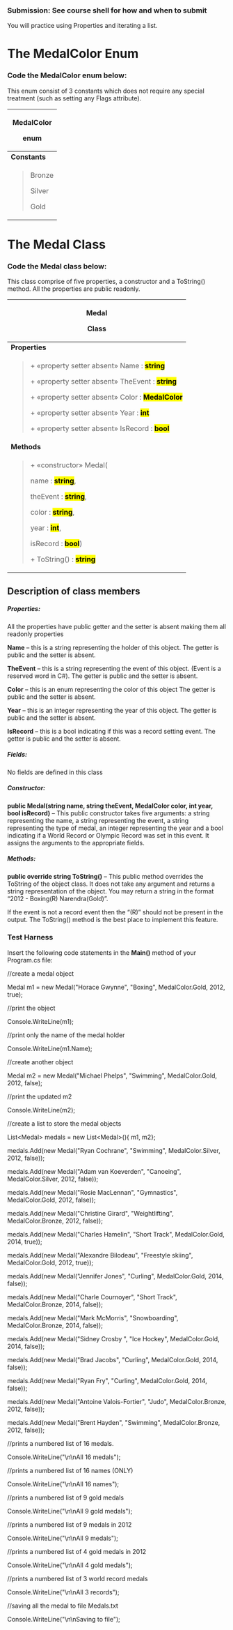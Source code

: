 ### Submission: See course shell for how and when to submit

You will practice using Properties and iterating a list.

# The MedalColor Enum

### Code the MedalColor enum below:

This enum consist of 3 constants which does not require any special
treatment (such as setting any Flags attribute).

<table>
<colgroup>
<col style="width: 100%" />
</colgroup>
<thead>
<tr class="header">
<th><p><strong>MedalColor</strong></p>
<p>enum</p></th>
</tr>
</thead>
<tbody>
<tr class="odd">
<td><strong>Constants</strong></td>
</tr>
<tr class="even">
<td><blockquote>
<p>Bronze</p>
<p>Silver</p>
<p>Gold</p>
</blockquote></td>
</tr>
</tbody>
</table>

# The Medal Class

### Code the Medal class below:

This class comprise of five properties, a constructor and a ToString()
method. All the properties are public readonly.

<table>
<colgroup>
<col style="width: 100%" />
</colgroup>
<thead>
<tr class="header">
<th><p><strong>Medal</strong></p>
<p>Class</p></th>
</tr>
</thead>
<tbody>
<tr class="odd">
<td><strong>Properties</strong></td>
</tr>
<tr class="even">
<td><blockquote>
<p>+ «property setter absent» Name :
<strong><mark>string</mark></strong></p>
<p>+ «property setter absent» TheEvent :
<strong><mark>string</mark></strong></p>
<p>+ «property setter absent» Color :
<strong><mark>MedalColor</mark></strong></p>
<p>+ «property setter absent» Year :
<strong><mark>int</mark></strong></p>
<p>+ «property setter absent» IsRecord :
<strong><mark>bool</mark></strong></p>
</blockquote></td>
</tr>
<tr class="odd">
<td><strong>Methods</strong></td>
</tr>
<tr class="even">
<td><blockquote>
<p>+ «constructor» Medal(</p>
<p>name : <strong><mark>string</mark></strong>,</p>
<p>theEvent : <strong><mark>string</mark></strong>,</p>
<p>color : <strong><mark>string</mark></strong>,</p>
<p>year : <strong><mark>int</mark></strong>,</p>
<p>isRecord : <strong><mark>bool</mark></strong>)</p>
<p>+ ToString() : <strong><mark>string</mark></strong></p>
</blockquote></td>
</tr>
</tbody>
</table>

## Description of class members

##### Properties:

All the properties have public getter and the setter is absent making
them all readonly properties

**Name** – this is a string representing the holder of this object. The
getter is public and the setter is absent.

**TheEvent** – this is a string representing the event of this object.
(Event is a reserved word in C#). The getter is public and the setter is
absent.

**Color** – this is an enum representing the color of this object The
getter is public and the setter is absent.

**Year** – this is an integer representing the year of this object. The
getter is public and the setter is absent.

**IsRecord** – this is a bool indicating if this was a record setting
event. The getter is public and the setter is absent.

##### Fields:

No fields are defined in this class

##### Constructor:

**<span class="mark">public</span> Medal(string name, string theEvent,
<span class="mark">MedalColor</span> color, int year, bool isRecord)** –
This public constructor takes five arguments: a string representing the
name, a string representing the event, a string representing the type of
medal, an integer representing the year and a bool indicating if a World
Record or Olympic Record was set in this event. It assigns the arguments
to the appropriate fields.

##### Methods:

**<span class="mark">public override string</span> ToString()** – This
public method overrides the ToString of the object class. It does not
take any argument and returns a string representation of the object. You
may return a string in the format “2012 - Boxing(R) Narendra(Gold)”.

If the event is not a record event then the “(R)” should not be present
in the output. The ToString() method is the best place to implement this
feature.

### Test Harness

Insert the following code statements in the **Main()** method of your
Program.cs file:

<span class="mark">//create a medal object</span>

<span class="mark">Medal m1 = new Medal("</span>Horace
Gwynne<span class="mark">", "Boxing", MedalColor.Gold, 2012,
true);</span>

<span class="mark">//print the object</span>

<span class="mark">Console.WriteLine(m1);</span>

<span class="mark">//print only the name of the medal holder</span>

<span class="mark">Console.WriteLine(m1.Name);</span>

<span class="mark">//create another object</span>

<span class="mark">Medal m2 = new Medal("Michael Phelps", "Swimming",
MedalColor.Gold, 2012, false);</span>

<span class="mark">//print the updated m2</span>

<span class="mark">Console.WriteLine(m2);</span>

<span class="mark">//create a list to store the medal objects</span>

<span class="mark">List\<Medal\> medals = new List\<Medal\>(){ m1,
m2};</span>

<span class="mark"></span>

<span class="mark">medals.Add(new Medal("</span>Ryan
Cochrane<span class="mark">", "Swimming", MedalColor.Silver, 2012,
false));</span>

<span class="mark">medals.Add(new Medal("</span>Adam van
Koeverden<span class="mark">", "Canoeing", MedalColor.Silver, 2012,
false));</span>

<span class="mark">medals.Add(new Medal("</span>Rosie
MacLennan<span class="mark">", "Gymnastics", MedalColor.Gold, 2012,
false));</span>

<span class="mark">medals.Add(new Medal("</span>Christine
Girard<span class="mark">", "Weightlifting", MedalColor.Bronze, 2012,
false));</span>

<span class="mark">medals.Add(new Medal("</span>Charles
Hamelin<span class="mark">", "Short Track", MedalColor.Gold, 2014,
true));</span>

<span class="mark">medals.Add(new Medal("</span>Alexandre
Bilodeau<span class="mark">", "Freestyle skiing", MedalColor.Gold, 2012,
true));</span>

<span class="mark">medals.Add(new Medal("</span>Jennifer
Jones<span class="mark">", "Curling", MedalColor.Gold, 2014,
false));</span>

<span class="mark">medals.Add(new Medal("</span>Charle
Cournoyer<span class="mark">", "Short Track", MedalColor.Bronze, 2014,
false));</span>

<span class="mark">medals.Add(new Medal("</span>Mark
McMorris<span class="mark">", "Snowboarding", MedalColor.Bronze, 2014,
false));</span>

<span class="mark">medals.Add(new Medal("</span>Sidney Crosby
<span class="mark">", "Ice Hockey", MedalColor.Gold, 2014,
false));</span>

<span class="mark">medals.Add(new Medal("</span>Brad
Jacobs<span class="mark">", "Curling", MedalColor.Gold, 2014,
false));</span>

<span class="mark">medals.Add(new Medal("</span>Ryan
Fry<span class="mark">", "Curling", MedalColor.Gold, 2014,
false));</span>

<span class="mark">medals.Add(new Medal("</span>Antoine
Valois-Fortier<span class="mark">", "Judo", MedalColor.Bronze, 2012,
false));</span>

<span class="mark">medals.Add(new Medal("</span>Brent
Hayden<span class="mark">", "Swimming", MedalColor.Bronze, 2012,
false));</span>

<span class="mark">//prints a numbered list of 16 medals.</span>

<span class="mark">Console.WriteLine("\n\nAll 16 medals");</span>

<span class="mark"></span>

<span class="mark">//prints a numbered list of 16 names (ONLY)</span>

<span class="mark">Console.WriteLine("\n\nAll 16 names");</span>

<span class="mark"></span>

<span class="mark">//prints a numbered list of 9 gold medals</span>

<span class="mark">Console.WriteLine("\n\nAll 9 gold medals");</span>

<span class="mark">//prints a numbered list of 9 medals in 2012</span>

<span class="mark">Console.WriteLine("\n\nAll 9 medals");</span>

<span class="mark">//prints a numbered list of 4 gold medals in
2012</span>

<span class="mark">Console.WriteLine("\n\nAll 4 gold medals");</span>

<span class="mark">//prints a numbered list of 3 world record
medals</span>

<span class="mark">Console.WriteLine("\n\nAll 3 records");</span>

<span class="mark"> //saving all the medal to file Medals.txt</span>

<span class="mark">Console.WriteLine("\n\nSaving to file");</span>
